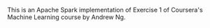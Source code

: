 This is an Apache Spark implementation of Exercise 1 of Coursera's Machine Learning course by Andrew Ng.
